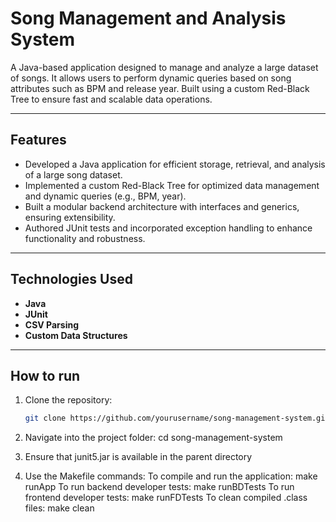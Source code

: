# Song Management and Analysis System 

A Java-based application designed to manage and analyze a large dataset of songs. It allows users to perform dynamic queries based on song attributes such as BPM and release year. Built using a custom Red-Black Tree to ensure fast and scalable data operations.

---

## Features

-	Developed a Java application for efficient storage, retrieval, and analysis of a large song dataset.
-	Implemented a custom Red-Black Tree for optimized data management and dynamic queries (e.g., BPM, year).
-	Built a modular backend architecture with interfaces and generics, ensuring extensibility.
-	Authored JUnit tests and incorporated exception handling to enhance functionality and robustness.

---

## Technologies Used

- **Java**
- **JUnit**
- **CSV Parsing**
- **Custom Data Structures** 

---

## How to run

1. Clone the repository:
   ```bash
   git clone https://github.com/yourusername/song-management-system.git

2. Navigate into the project folder:
   cd song-management-system

3. Ensure that junit5.jar is available in the parent directory

4. Use the Makefile commands:
	To compile and run the application:
		make runApp
	To run backend developer tests:
		make runBDTests
	To run frontend developer tests:
		make runFDTests
	To clean compiled .class files:
		make clean
